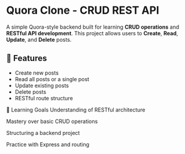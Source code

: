 # Quora Clone - CRUD REST API

A simple Quora-style backend built for learning **CRUD operations** and **RESTful API development**. This project allows users to **Create**, **Read**, **Update**, and **Delete** posts.

## 🚀 Features

- Create new posts
- Read all posts or a single post
- Update existing posts
- Delete posts
- RESTful route structure

📖 Learning Goals
Understanding of RESTful architecture

Mastery over basic CRUD operations

Structuring a backend project

Practice with Express and routing
